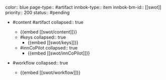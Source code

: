 color:: blue
page-type:: #artifact
innbok-type:: item
innbok-bm-id:: [[swot]]
priority:: 200
status:: #pending

- #content #artifact
  collapsed:: true
	- {{embed [[swot/content]]}}
  - #keys
    collapsed:: true
	  - {{embed [[swot/keys]]}}
  - #innCoPilot
    collapsed:: true
	  - {{embed [[swot/innCoPilot]]}}

- #workflow
  collapsed:: true
	- {{embed [[swot/workflow]]}}











